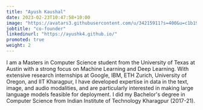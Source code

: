```yaml
---
title: "Ayush Kaushal"
date: 2023-02-23T10:47:58+10:00
image: "https://avatars3.githubusercontent.com/u/34215911?s=400&u=c1b19b8c083df088983c31dcb81bc92f39cacc00&v=4"
jobtitle: "co-founder"
linkedinurl: "https://ayushk4.github.io/"
promoted: true
weight: 2
---
```


I am a Masters in Computer Science student from the University of Texas at Austin with a strong focus on Machine Learning and Deep Learning. With extensive research internships at Google, IBM, ETH Zurich, University of Oregon, and IIT Kharagpur, I have developed expertise in data in the text, image, and audio modalities, and are particularly interested in making large language models feasible for deployment.  I did my Bachelor's degree in Computer Science from Indian Institute of Technology Kharagpur (2017-21). 

